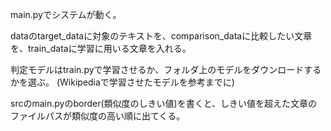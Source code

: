 main.pyでシステムが動く。

dataのtarget_dataに対象のテキストを、comparison_dataに比較したい文章を、train_dataに学習に用いる文章を入れる。

判定モデルはtrain.pyで学習させるか、フォルダ上のモデルをダウンロードするかを選ぶ。
(Wikipediaで学習させたモデルを参考までに)


srcのmain.pyのborder(類似度のしきい値)を書くと、しきい値を超えた文章のファイルパスが類似度の高い順に出てくる。